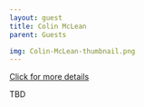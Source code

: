 ```yaml
---
layout: guest
title: Colin McLean
parent: Guests

img: Colin-McLean-thumbnail.png
---
```




<div class="badge-base LI-profile-badge" data-locale="en_US" data-size="medium" data-theme="light" data-type="VERTICAL" data-vanity="colin-maclean-8a923a9" data-version="v1"><a class="badge-base__link LI-simple-link" href="https://www.linkedin.com/in/colin-maclean-8a923a9?trk=profile-badge">Click for more details</a></div>


TBD
